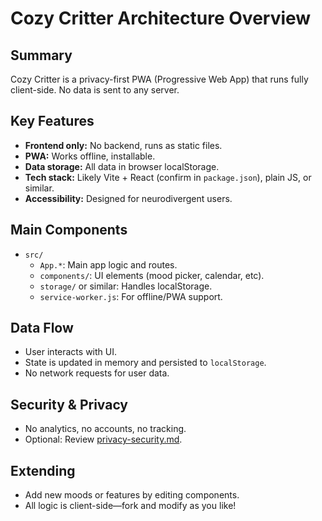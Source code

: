 # Cozy Critter Architecture Overview

## Summary

Cozy Critter is a privacy-first PWA (Progressive Web App) that runs fully client-side. No data is sent to any server.

## Key Features

- **Frontend only:** No backend, runs as static files.
- **PWA:** Works offline, installable.
- **Data storage:** All data in browser localStorage.
- **Tech stack:** Likely Vite + React (confirm in `package.json`), plain JS, or similar.
- **Accessibility:** Designed for neurodivergent users.

## Main Components

- `src/`
  - `App.*`: Main app logic and routes.
  - `components/`: UI elements (mood picker, calendar, etc).
  - `storage/` or similar: Handles localStorage.
  - `service-worker.js`: For offline/PWA support.

## Data Flow

- User interacts with UI.
- State is updated in memory and persisted to `localStorage`.
- No network requests for user data.

## Security & Privacy

- No analytics, no accounts, no tracking.
- Optional: Review [privacy-security.md](./privacy-security.md).

## Extending

- Add new moods or features by editing components.
- All logic is client-side—fork and modify as you like!